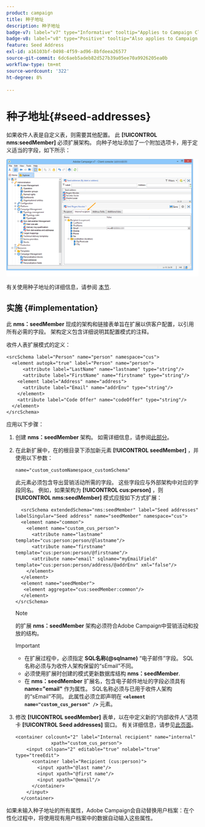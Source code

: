 ```yaml
---
product: campaign
title: 种子地址
description: 种子地址
badge-v7: label="v7" type="Informative" tooltip="Applies to Campaign Classic v7"
badge-v8: label="v8" type="Positive" tooltip="Also applies to Campaign v8"
feature: Seed Address
exl-id: a16103bf-0498-4f59-ad96-8bfdeea26577
source-git-commit: 6dc6aeb5adeb82d527b39a05ee70a9926205ea0b
workflow-type: tm+mt
source-wordcount: '322'
ht-degree: 8%

---
```


# 种子地址{#seed-addresses}



如果收件人表是自定义表，则需要其他配置。 此 **[!UICONTROL nms:seedMember]** 必须扩展架构。 向种子地址添加了一个附加选项卡，用于定义适当的字段，如下所示：

![](assets/s_ncs_user_seedlist_new_tab.png)

有关使用种子地址的详细信息，请参阅 [本节](../../delivery/using/about-seed-addresses.md).

## 实施 {#implementation}

此 **nms：seedMember** 现成的架构和链接表单旨在扩展以供客户配置，以引用所有必需的字段。 架构定义包含详细说明其配置模式的注释。

收件人表扩展模式的定义：

```
<srcSchema label="Person" name="person" namespace="cus">
  <element autopk="true" label="Person" name="person">
      <attribute label="LastName" name="lastname" type="string"/>
      <attribute label="FirstName" name="firstname" type="string"/>
    <element label="Address" name="address">
      <attribute label="Email" name="addrEnv" type="string"/>
    </element>
    <attribute label="Code Offer" name="codeOffer" type="string"/>
  </element>
</srcSchema>
```

应用以下步骤：

1. 创建 **nms：seedMember** 架构。 如需详细信息，请参阅[此部分](../../configuration/using/extending-a-schema.md)。
1. 在此新扩展中，在的根目录下添加新元素 **[!UICONTROL seedMember]** ，并使用以下参数：

   ```
   name="custom_customNamespace_customSchema"
   ```

   此元素必须包含导出营销活动所需的字段。 这些字段应与外部架构中对应的字段同名。 例如，如果架构为 **[!UICONTROL cus:person]** ，则 **[!UICONTROL nms:seedMember]** 模式应按如下方式扩展：

   ```
     <srcSchema extendedSchema="nms:seedMember" label="Seed addresses" labelSingular="Seed address" name="seedMember" namespace="cus">
     <element name="common">
       <element name="custom_cus_person">
         <attribute name="lastname" template="cus:person:person/@lastname"/>
         <attribute name="firstname" template="cus:person:person/@firstname"/>
         <attribute name="email" sqlname="myEmailField" template="cus:person:person/address/@addrEnv" xml="false"/>
       </element>
     </element>
     <element name="seedMember">
      <element aggregate="cus:seedMember:common"/>
     </element>
   </srcSchema>
   ```

   >[!NOTE]
   >
   >的扩展 **nms：seedMember** 架构必须符合Adobe Campaign中营销活动和投放的结构。

   >[!IMPORTANT]
   >
   >
   >    
   >    
   >    * 在扩展过程中，必须指定 **SQL名称(@sqlname)** “电子邮件”字段。 SQL名称必须与为收件人架构保留的“sEmail”不同。
   >    * 必须使用扩展时创建的模式更新数据库结构 **nms：seedMember**.
   >    * 在 **nms：seedMember** 扩展名，包含电子邮件地址的字段必须具有 **name=&quot;email&quot;** 作为属性。 SQL名称必须与已用于收件人架构的“sEmail”不同。 此属性必须立即声明在 **`<element name="custom_cus_person" />`** 元素。


1. 修改 **[!UICONTROL seedMember]** 表单，以在中定义新的“内部收件人”选项卡 **[!UICONTROL Seed addresses]** 窗口。 有关详细信息，请参见[此页面](../../configuration/using/form-structure.md)。

   ```
   <container colcount="2" label="Internal recipient" name="internal"
                xpath="custom_cus_person">
       <input colspan="2" editable="true" nolabel="true" type="treeEdit">
         <container label="Recipient (cus:person)">
           <input xpath="@last name"/>
           <input xpath="@first name"/>
           <input xpath="@email"/>
         </container>
       </input>
     </container>
   ```

如果未输入种子地址的所有属性，Adobe Campaign会自动替换用户档案：在个性化过程中，将使用现有用户档案中的数据自动输入这些属性。
